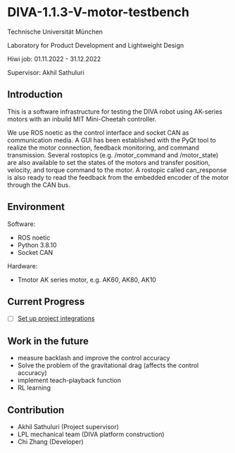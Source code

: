 # DIVA-1.1.3-V-motor-testbench
Technische Universität München

Laboratory for Product Development and Lightweight Design

Hiwi job: 01.11.2022 - 31.12.2022

Supervisor: Akhil Sathuluri

## Introduction

This is a software infrastructure for testing the DIVA robot using AK-series motors with an inbuild MIT Mini-Cheetah controller. 

We use ROS noetic as the control interface and socket CAN as communication media. A GUI has been established with the PyQt tool to realize the motor connection, feedback monitoring, and command transmission. Several rostopics (e.g. /motor_command and /motor_state) are also available to set the states of the motors and transfer position, velocity, and torque command to the motor. A rostopic called can_response is also ready to read the feedback from the embedded encoder of the motor through the CAN bus.

## Environment

Software:
- ROS noetic
- Python 3.8.10
- Socket CAN

Hardware:
- Tmotor AK series motor, e.g. AK60, AK80, AK10


## Current Progress

- [ ] [Set up project integrations](https://gitlab.lrz.de/lpl-tum/diva/diva-1/diva-1.1.3-v/diva-1.1.3-v-motor-testbench/-/settings/integrations)

## Work in the future

- measure backlash and improve the control accuracy
- Solve the problem of the gravitational drag (affects the control accuracy)
- implement teach-playback function
- RL learning

## Contribution
- Akhil Sathuluri (Project supervisor)
- LPL mechanical team (DIVA platform construction)
- Chi Zhang (Developer)

